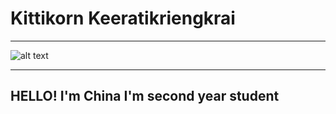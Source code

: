 # **Kittikorn Keeratikriengkrai**
- - -
 


![alt text](https://i.pinimg.com/564x/83/a9/04/83a904fe3158363ea9e22390d4d7ab6f.jpg)
***
## HELLO! I'm China I'm  second year student
